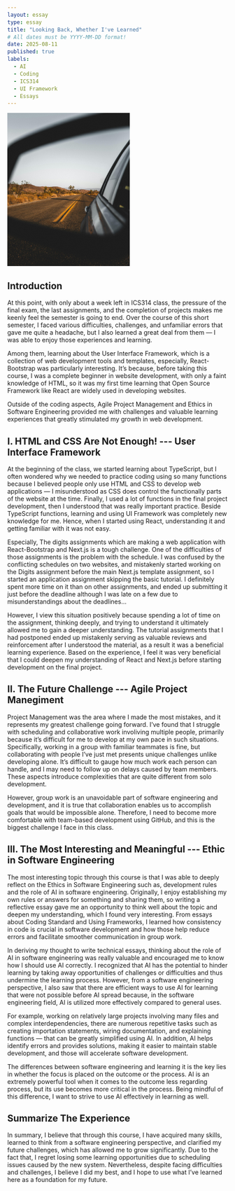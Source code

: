 ```yaml
---
layout: essay
type: essay
title: "Looking Back, Whether I've Learned"
# All dates must be YYYY-MM-DD format!
date: 2025-08-11
published: true
labels:
  - AI
  - Coding
  - ICS314
  - UI Framework
  - Essays
---
```


<img width="280px" class="rounded float-start pe-4" src="../img/rearview.jpg">

## Introduction

At this point, with only about a week left in ICS314 class, the pressure of the final exam, the last assignments, and the completion of projects makes me keenly feel the semester is going to end. Over the course of this short semester, I faced various difficulties, challenges, and unfamiliar errors that gave me quite a headache, but I also learned a great deal from them — I was able to enjoy those experiences and learning.

Among them, learning about the User Interface Framework, which is a collection of web development tools and templates, especially, React-Bootstrap was particularly interesting. It’s because, before taking this course, I was a complete beginner in website development, with only a faint knowledge of HTML, so it was my first time learning that Open Source Framework like React are widely used in developing websites.

Outside of the coding aspects, Agile Project Management and Ethics in Software Engineering provided me with challenges and valuable learning experiences that greatly stimulated my growth in web development.

## I. HTML and CSS Are Not Enough! --- User Interface Framework

At the beginning of the class, we started learning about TypeScript, but I often wondered why we needed to practice coding using so many functions because I believed people only use HTML and CSS to develop web applications — I misunderstood as CSS does control the functionally parts of the website at the time. Finally, I used a lot of functions in the final project development, then I understood that was really important practice. Beside TypeScript functions, learning and using UI Framework was completely new knowledge for me. Hence, when I started using React, understanding it and getting familiar with it was not easy. 

Especially, The digits assignments which are making a web application with React-Bootstrap and Next.js is a tough challenge. One of the difficulties of those assignments is the problem with the schedule. I was confused by the conflicting schedules on two websites, and mistakenly started working on the Digits assignment before the main Next.js template assignment, so I started an application assignment skipping the basic tutorial. I definitely spent more time on it than on other assignments, and ended up submitting it just before the deadline although I was late on a few due to misunderstandings about the deadlines… 

However, I view this situation positively because spending a lot of time on the assignment, thinking deeply, and trying to understand it ultimately allowed me to gain a deeper understanding. The tutorial assignments that I had postponed ended up mistakenly serving as valuable reviews and reinforcement after I understood the material, as a result it was a beneficial learning experience. Based on the experience, I feel it was very beneficial that I could deepen my understanding of React and Next.js before starting development on the final project.

## II. The Future Challenge --- Agile Project Manegiment

Project Management was the area where I made the most mistakes, and it represents my greatest challenge going forward. I’ve found that I struggle with scheduling and collaborative work involiving multiple people, primarily because it’s difficult for me to develop at my own pace in such situations. Specifically, working in a group with familiar teammates is fine, but collaborating with people I’ve just met presents unique challenges unlike developing alone. It’s difficult to gauge how much work each person can handle, and I may need to follow up on delays caused by team members. These aspects introduce complexities that are quite different from solo development. 

However, group work is an unavoidable part of software engineering and development, and it is true that collaboration enables us to accomplish goals that would be impossible alone. Therefore, I need to become more comfortable with team-based development using GitHub, and this is the biggest challenge I face in this class.

## III. The Most Interesting and Meaningful --- Ethic in Software Engineering

The most interesting topic through this course is that I was able to deeply reflect on the Ethics in Software Engineering such as, development rules and the role of AI in software engineering. Originally, I enjoy establishing my own rules or answers for something and sharing them, so writing a reflective essay gave me an opportunity to think well about the topic and deepen my understanding, which I found very interesting. From essays about Coding Standard and Using Frameworks, I learned how consistency in code is crucial in software development and how those help reduce errors and facilitate smoother communication in group work. 

In deriving my thought to write technical essays, thinking about the role of AI in software engineering was really valuable and encouraged me to know how I should use AI correctly. I recognized that AI has the potential to hinder learning by taking away opportunities of challenges or difficulties and thus undermine the learning process. However, from a software engineering perspective, I also saw that there are efficient ways to use AI for learning that were not possible before AI spread because, in the software engineering field, AI is utilized more effectively compared to general uses. 

For example, working on relatively large projects involving many files and complex interdependencies, there are numerous repetitive tasks such as creating importation statements, wiring documentation, and explaining functions — that can be greatly simplified using AI. In addition, AI helps identify errors and provides solutions, making it easier to maintain stable development, and those will accelerate software development. 

The differences between software engineering and learning it is the key lies in whether the focus is placed on the outcome or the process. AI is an extremely powerful tool when it comes to the outcome less regarding process, but its use becomes more critical in the process. Being mindful of this difference, I want to strive to use AI effectively in learning as well.

## Summarize The Experience

In summary, I believe that through this course, I have acquired many skills, learned to think from a software engineering perspective, and clarified my future challenges, which has allowed me to grow significantly. Due to the fact that, I regret losing some learning opportunities due to scheduling issues caused by the new system. Nevertheless, despite facing difficulties and challenges, I believe I did my best, and I hope to use what I’ve learned here as a foundation for my future.

